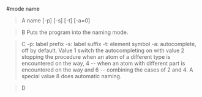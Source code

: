 #mode name

>A name [-p] [-s] [-t] [-a=0]

>B Puts the program into the naming mode.

>C -p: label prefix
-s: label suffix
-t: element symbol
-a: autocomplete, off by default. Value 1 switch the autocompleting on with value 2 stopping the procedure when an atom of a different type is encountered on the way, 4 -- when an atom with different part is encountered on the way and 6 -- combining the cases of 2 and 4. A special value 8 does automatic naming.

>D 